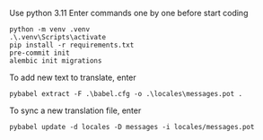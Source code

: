 Use python 3.11
Enter commands one by one before start coding


    python -m venv .venv
    .\.venv\Scripts\activate
    pip install -r requirements.txt
    pre-commit init
    alembic init migrations



To add new text to translate, enter

    pybabel extract -F .\babel.cfg -o .\locales\messages.pot .

To sync a new translation file, enter

    pybabel update -d locales -D messages -i locales/messages.pot
